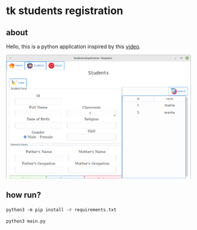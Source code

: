 # tk students registration

## about

Hello, this is a python application inspired by this [video](https://www.youtube.com/watch?v=JUGEkFDeuwg "Student Registration System with Database Using Python").

![sample](./assets/images/sample.png)


## how  run?
`python3 -m pip install -r requirements.txt`

`python3 main.py`